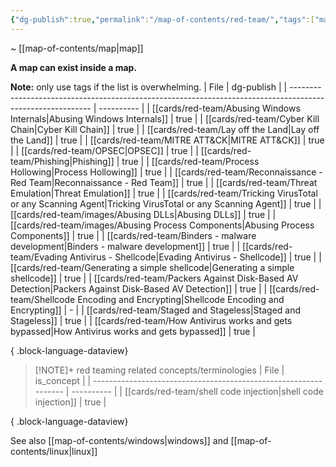 ```yaml
---
{"dg-publish":true,"permalink":"/map-of-contents/red-team/","tags":["map"]}
---
```


~ [[map-of-contents/map\|map]]

**A map can exist inside a map.**

**Note:** only use tags if the list is overwhelming.
| File                                                                                                       | dg-publish |
| ---------------------------------------------------------------------------------------------------------- | ---------- |
| [[cards/red-team/Abusing Windows Internals\|Abusing Windows Internals]]                                 | true       |
| [[cards/red-team/Cyber Kill Chain\|Cyber Kill Chain]]                                                   | true       |
| [[cards/red-team/Lay off the Land\|Lay off the Land]]                                                   | true       |
| [[cards/red-team/MITRE ATT&CK\|MITRE ATT&CK]]                                                           | true       |
| [[cards/red-team/OPSEC\|OPSEC]]                                                                         | true       |
| [[cards/red-team/Phishing\|Phishing]]                                                                   | true       |
| [[cards/red-team/Process Hollowing\|Process Hollowing]]                                                 | true       |
| [[cards/red-team/Reconnaissance - Red Team\|Reconnaissance - Red Team]]                                 | true       |
| [[cards/red-team/Threat Emulation\|Threat Emulation]]                                                   | true       |
| [[cards/red-team/Tricking VirusTotal or any Scanning Agent\|Tricking VirusTotal or any Scanning Agent]] | true       |
| [[cards/red-team/images/Abusing DLLs\|Abusing DLLs]]                                                    | true       |
| [[cards/red-team/images/Abusing Process Components\|Abusing Process Components]]                        | true       |
| [[cards/red-team/Binders - malware development\|Binders - malware development]]                         | true       |
| [[cards/red-team/Evading Antivirus - Shellcode\|Evading Antivirus - Shellcode]]                         | true       |
| [[cards/red-team/Generating a simple shellcode\|Generating a simple shellcode]]                         | true       |
| [[cards/red-team/Packers Against Disk-Based AV Detection\|Packers Against Disk-Based AV Detection]]     | true       |
| [[cards/red-team/Shellcode Encoding and Encrypting\|Shellcode Encoding and Encrypting]]                 | \-         |
| [[cards/red-team/Staged and Stageless\|Staged and Stageless]]                                           | true       |
| [[cards/red-team/How Antivirus works and gets bypassed\|How Antivirus works and gets bypassed]]         | true       |

{ .block-language-dataview}

> [!NOTE]+ red teaming related concepts/terminologies
>  | File                                                             | is_concept |
> | ---------------------------------------------------------------- | ---------- |
> | [[cards/red-team/shell code injection\|shell code injection]] | true       |
> 
{ .block-language-dataview}

See also [[map-of-contents/windows\|windows]] and [[map-of-contents/linux\|linux]]